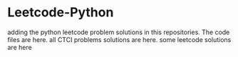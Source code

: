 # Leetcode-Python
adding the python leetcode problem solutions in this repositories. 
The code files are here.
all CTCI problems solutions are here.
some leetcode solutions are here





















































































































































































































































































































































































































































































































































































































































































































































































































































